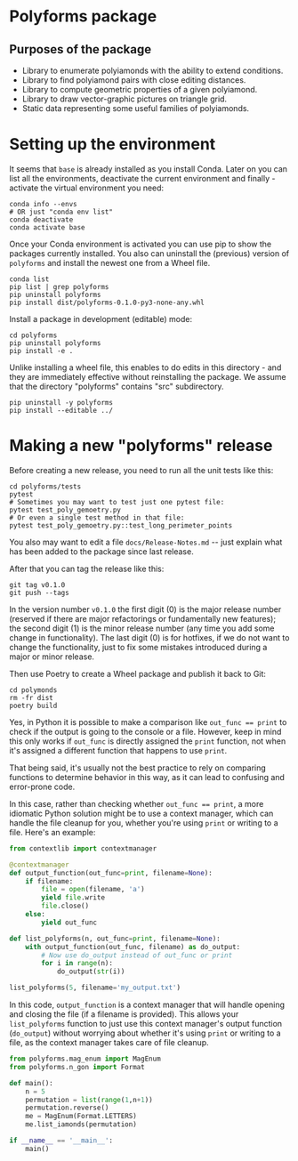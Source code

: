 # Polyforms package

## Purposes of the package

* Library to enumerate polyiamonds with the ability to extend conditions.
* Library to find polyiamond pairs with close editing distances.
* Library to compute geometric properties of a given polyiamond. 
* Library to draw vector-graphic pictures on triangle grid.
* Static data representing some useful families of polyiamonds.


# Setting up the environment

It seems that `base` is already installed as you install Conda.
Later on you can list all the environments, deactivate the current environment and finally - activate the 
virtual environment you need: 

```
conda info --envs
# OR just "conda env list"
conda deactivate
conda activate base
```

Once your Conda environment is activated you can use pip to show the packages currently installed. 
You also can uninstall the (previous) version of `polyforms` and install the newest one from a Wheel file. 

```
conda list
pip list | grep polyforms
pip uninstall polyforms
pip install dist/polyforms-0.1.0-py3-none-any.whl
```



Install a package in development (editable) mode:

```
cd polyforms
pip uninstall polyforms
pip install -e .
```

Unlike installing a wheel file, this enables to do edits in this directory - and they are immediately effective 
without reinstalling the package. 
We assume that the directory "polyforms" contains "src" subdirectory. 


```
pip uninstall -y polyforms
pip install --editable ../
```


# Making a new "polyforms" release

Before creating a new release, you need to run all the unit tests like this: 

```
cd polyforms/tests
pytest
# Sometimes you may want to test just one pytest file:
pytest test_poly_gemoetry.py 
# Or even a single test method in that file:
pytest test_poly_gemoetry.py::test_long_perimeter_points
```

You also may want to edit a file `docs/Release-Notes.md` -- just explain what has been 
added to the package since last release. 


After that you can tag the release like this:

```
git tag v0.1.0
git push --tags
```

In the version number `v0.1.0` the first digit (0) is the major release number (reserved if there
are major refactorings or fundamentally new features); the second digit (1) is the minor release number 
(any time you add some change in functionality). The last digit (0) is for hotfixes, if we
do not want to change the functionality, just to fix some mistakes introduced during a major or 
minor release. 

Then use Poetry to create a Wheel package and publish it back to Git: 

```
cd polymonds
rm -fr dist
poetry build

```







Yes, in Python it is possible to make a comparison like `out_func == print` to check if the 
output is going to the console or a file. However, keep in mind this only works if `out_func` 
is directly assigned the `print` function, not when it's assigned a different function that happens to use `print`.

That being said, it's usually not the best practice to rely on comparing functions to determine 
behavior in this way, as it can lead to confusing and error-prone code.

In this case, rather than checking whether `out_func == print`, a more idiomatic Python solution 
might be to use a context manager, which can handle the file cleanup for you, whether 
you're using `print` or writing to a file. Here's an example:

```python
from contextlib import contextmanager

@contextmanager
def output_function(out_func=print, filename=None):
    if filename:
        file = open(filename, 'a')
        yield file.write
        file.close()
    else:
        yield out_func

def list_polyforms(n, out_func=print, filename=None):
    with output_function(out_func, filename) as do_output:
        # Now use do_output instead of out_func or print
        for i in range(n):
            do_output(str(i))

list_polyforms(5, filename='my_output.txt')
```

In this code, `output_function` is a context manager that will handle opening and closing the file 
(if a filename is provided). This allows your `list_polyforms` function to just use this context 
manager's output function (`do_output`) without worrying about whether it's using 
`print` or writing to a file, as the context manager takes care of file cleanup.




```python
from polyforms.mag_enum import MagEnum
from polyforms.n_gon import Format

def main():
    n = 5
    permutation = list(range(1,n+1))
    permutation.reverse()
    me = MagEnum(Format.LETTERS)
    me.list_iamonds(permutation)

if __name__ == '__main__':
    main()
```

